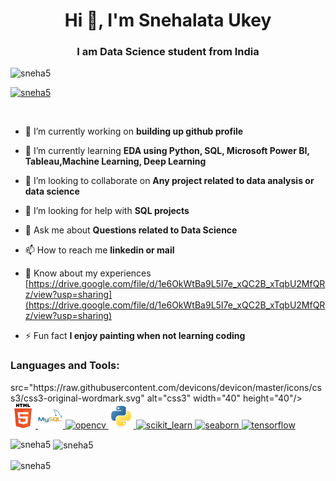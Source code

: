 <h1 align="center">Hi 👋, I'm Snehalata Ukey</h1>
<h3 align="center">I am Data Science student from India</h3>

<p align="left"> <img src="https://komarev.com/ghpvc/?username=sneha5&label=Profile%20views&color=0e75b6&style=flat" alt="sneha5" /> </p>

<p align="left"> <a href="https://github.com/ryo-ma/github-profile-trophy"><img src="https://github-profile-trophy.vercel.app/?username=sneha5" alt="sneha5" /></a> </p>

<p align="left"> <a href="https://twitter.com/" target="blank"><img src="https://img.shields.io/twitter/follow/?logo=twitter&style=for-the-badge" alt="" /></a> </p>

- 🔭 I’m currently working on **building up github profile**

- 🌱 I’m currently learning **EDA using Python, SQL, Microsoft Power BI, Tableau,Machine Learning, Deep Learning**

- 👯 I’m looking to collaborate on **Any project related to data analysis or data science**

- 🤝 I’m looking for help with **SQL projects**

- 💬 Ask me about **Questions related to Data Science**

- 📫 How to reach me **linkedin or mail**

- 📄 Know about my experiences [https://drive.google.com/file/d/1e6OkWtBa9L5I7e_xQC2B_xTqbU2MfQRz/view?usp=sharing](https://drive.google.com/file/d/1e6OkWtBa9L5I7e_xQC2B_xTqbU2MfQRz/view?usp=sharing)

- ⚡ Fun fact **I enjoy painting when not learning coding**



<h3 align="left">Languages and Tools:</h3>
src="https://raw.githubusercontent.com/devicons/devicon/master/icons/css3/css3-original-wordmark.svg" alt="css3" width="40" height="40"/> </a> <a href="https://www.w3.org/html/" target="_blank" rel="noreferrer"> <img src="https://raw.githubusercontent.com/devicons/devicon/master/icons/html5/html5-original-wordmark.svg" alt="html5" width="40" height="40"/> </a> <a href="https://www.mysql.com/" target="_blank" rel="noreferrer"> <img src="https://raw.githubusercontent.com/devicons/devicon/master/icons/mysql/mysql-original-wordmark.svg" alt="mysql" width="40" height="40"/> </a> <a href="https://opencv.org/" target="_blank" rel="noreferrer"> <img src="https://www.vectorlogo.zone/logos/opencv/opencv-icon.svg" alt="opencv" width="40" height="40"/> </a> <a href="https://www.python.org" target="_blank" rel="noreferrer"> <img src="https://raw.githubusercontent.com/devicons/devicon/master/icons/python/python-original.svg" alt="python" width="40" height="40"/> </a> <a href="https://scikit-learn.org/" target="_blank" rel="noreferrer"> <img src="https://upload.wikimedia.org/wikipedia/commons/0/05/Scikit_learn_logo_small.svg" alt="scikit_learn" width="40" height="40"/> </a> <a href="https://seaborn.pydata.org/" target="_blank" rel="noreferrer"> <img src="https://seaborn.pydata.org/_images/logo-mark-lightbg.svg" alt="seaborn" width="40" height="40"/> </a> <a href="https://www.tensorflow.org" target="_blank" rel="noreferrer"> <img src="https://www.vectorlogo.zone/logos/tensorflow/tensorflow-icon.svg" alt="tensorflow" width="40" height="40"/> </a> </p>

<p><img align="left" src="https://github-readme-stats.vercel.app/api/top-langs?username=sneha5&show_icons=true&locale=en&layout=compact" alt="sneha5" /></p>

<p>&nbsp;<img align="center" src="https://github-readme-stats.vercel.app/api?username=sneha5&show_icons=true&locale=en" alt="sneha5" /></p>

<p><img align="center" src="https://github-readme-streak-stats.herokuapp.com/?user=sneha5&" alt="sneha5" /></p>
